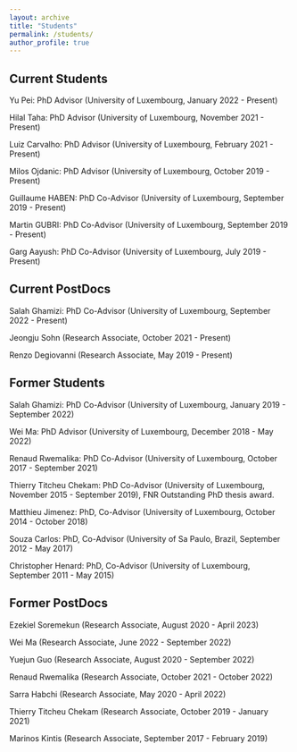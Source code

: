 ```yaml
---
layout: archive
title: "Students"
permalink: /students/
author_profile: true
---
```

## Current Students

<!---Jokar Jandaghi: PhD Co-Advisor (Join diploma between University of Groningen & University of Luxembourg, November 2022 - Present).--->

Yu Pei: PhD Advisor (University of Luxembourg, January 2022 - Present)

Hilal Taha: PhD Advisor (University of Luxembourg, November 2021 - Present)

<!---Badr Souani: PhD Co-Advisor (University of Luxembourg, October 2021 - Present)--->

<!---Xueqi Dang: PhD Advisor (University of Luxembourg, August 2021 - Present)--->

Luiz Carvalho: PhD Advisor (University of Luxembourg, February 2021 - Present)

<!---Qiang Hu: PhD Co-Advisor (University of Luxembourg, September 2020 - Present)--->

Milos Ojdanic: PhD Advisor (University of Luxembourg, October 2019 - Present)

Guillaume HABEN: PhD Co-Advisor (University of Luxembourg, September 2019 - Present) 

Martin GUBRI: PhD Co-Advisor (University of Luxembourg, September 2019 - Present)

<!---Ahmed KHANFIR: PhD Co-Advisor (University of Luxembourg, July 2019 - Present)--->

Garg Aayush: PhD Co-Advisor (University of Luxembourg, July 2019 - Present)



## Current PostDocs

Salah Ghamizi: PhD Co-Advisor (University of Luxembourg, September 2022 - Present) 

Jeongju Sohn (Research Associate, October 2021 - Present)

<!---Matthieu Jimenez (Research Associate, August 2020 - Present)--->

Renzo Degiovanni (Research Associate, May 2019 - Present)


## Former Students

Salah Ghamizi: PhD Co-Advisor (University of Luxembourg, January 2019 - September 2022) 

Wei Ma: PhD Advisor (University of Luxembourg, December 2018 - May 2022)

Renaud Rwemalika: PhD Co-Advisor (University of Luxembourg, October 2017 - September 2021)

Thierry Titcheu Chekam: PhD Co-Advisor (University of Luxembourg, November 2015 - September 2019), FNR Outstanding PhD thesis award.

Matthieu Jimenez: PhD, Co-Advisor (University of Luxembourg, October 2014 - October 2018)

Souza Carlos: PhD, Co-Advisor (University of Sa Paulo, Brazil, September 2012 - May 2017)

Christopher Henard: PhD, Co-Advisor (University of Luxembourg, September 2011 - May 2015)

## Former PostDocs

Ezekiel Soremekun (Research Associate, August 2020 - April 2023)

Wei Ma (Research Associate, June 2022 -  September 2022)

Yuejun Guo (Research Associate, August 2020 -  September 2022)

Renaud Rwemalika (Research Associate, October 2021 - October 2022)

Sarra Habchi (Research Associate, May 2020 - April 2022)

Thierry Titcheu Chekam (Research Associate, October 2019 - January 2021) 

Marinos Kintis (Research Associate, September 2017 - February 2019)
